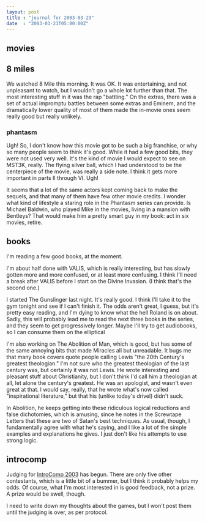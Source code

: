 ```yaml
---
layout: post
title : "journal for 2003-03-23"
date  : "2003-03-23T05:00:00Z"
---
```



## movies



## 8 miles

We watched 8 Mile this morning.  It was OK.  It was entertaining, and not unpleasant to watch, but I wouldn't go a whole lot further than that.  The most interesting stuff in it was the rap "battling."  On the extras, there was a set of actual impromptu battles between some extras and Eminem, and the dramatically lower quality of most of them made the in-movie ones seem really good but really unlikely.

### phantasm

Ugh!  So, I don't know how this movie got to be such a big franchise, or why so many people seem to think it's good.  While it had a few good bits, they were not used very well.  It's the kind of movie I would expect to see on MST3K, really.  The flying silver ball, which I had understood to be the centerpiece of the movie, was really a side note.  I think it gets more important in parts II through VI.  Ugh!

It seems that a lot of the same actors kept coming back to make the sequels, and that many of them have few other movie credits.  I wonder what kind of lifestyle a staring role in the Phantasm series can provide.  Is Michael Baldwin, who played Mike in the movies, living in a mansion with Bentleys? That would make him a pretty smart guy in my book:  act in six movies, retire.

## books

I'm reading a few good books, at the moment. 

I'm about half done with VALIS, which is really interesting, but has slowly gotten more and more confused, or at least more confusing.  I think I'll need a break after VALIS before I start on the Divine Invasion.  (I think that's the second one.)

I started The Gunslinger last night.  It's really good.  I think I'll take it to the gym tonight and see if I can't finish it.  The odds aren't great, I guess, but it's pretty easy reading, and I'm dying to know what the hell Roland is on about.  Sadly, this will probably lead me to read the next three books in the series, and they seem to get progressively longer.  Maybe I'll try to get audiobooks, so I can consume them on the elliptical

I'm also working on The Abolition of Man, which is good, but has some of the same annoying bits that made Miracles all but unreadable.  It bugs me that many book covers quote people calling Lewis "the 20th Century's greatest theologian." I'm not sure who the greatest theologian of the last century was, but certainly it was not Lewis.  He wrote interesting and pleasant stuff about Christianity, but I don't think I'd call him a theologian at all, let alone the century's greatest.  He was an apologist, and wasn't even great at that.  I would say, really, that he wrote what's now called "inspirational literature," but that his (unlike today's drivel) didn't suck.

In Abolition, he keeps getting into these ridiculous logical reductions and false dichotomies, which is amusing, since he notes in the Screwtape Letters that these are two of Satan's best techniques.  As usual, though, I fundamentally agree with what he's saying, and I like a lot of the simple examples and explanations he gives.  I just don't like his attempts to use strong logic.

## introcomp

Judging for <a href='http://www.xyzzynews.com/introcomp/'>IntroComp 2003</a> has begun.  There are only five other contestants, which is a little bit of a bummer, but I think it probably helps my odds.  Of course, what I'm most interested in is good feedback, not a prize.  A prize would be swell, though.

I need to write down my thoughts about the games, but I won't post them until the judging is over, as per protocol.

